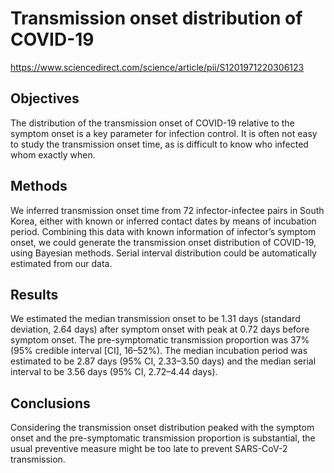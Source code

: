 # Transmission onset distribution of COVID-19 

https://www.sciencedirect.com/science/article/pii/S1201971220306123


## Objectives

The distribution of the transmission onset of COVID-19 relative to the symptom onset is a key parameter for infection control. It is often not easy to study the transmission onset time, as is difficult to know who infected whom exactly when.

## Methods

We inferred transmission onset time from 72 infector-infectee pairs in South Korea, either with known or inferred contact dates by means of incubation period. Combining this data with known information of infector’s symptom onset, we could generate the transmission onset distribution of COVID-19, using Bayesian methods. Serial interval distribution could be automatically estimated from our data.

## Results
We estimated the median transmission onset to be 1.31 days (standard deviation, 2.64 days) after symptom onset with peak at 0.72 days before symptom onset. The pre-symptomatic transmission proportion was 37% (95% credible interval [CI], 16–52%). The median incubation period was estimated to be 2.87 days (95% CI, 2.33–3.50 days) and the median serial interval to be 3.56 days (95% CI, 2.72–4.44 days).

## Conclusions
Considering the transmission onset distribution peaked with the symptom onset and the pre-symptomatic transmission proportion is substantial, the usual preventive measure might be too late to prevent SARS-CoV-2 transmission. 
